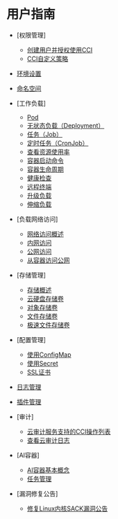 # 用户指南

-   [权限管理]
    -   [创建用户并授权使用CCI](创建用户并授权使用CCI.md)
    -   [CCI自定义策略](CCI自定义策略.md)

-   [环境设置](环境设置.md)
-   [命名空间](命名空间.md)
-   [工作负载]
    -   [Pod](Pod.md)
    -   [无状态负载（Deployment）](无状态负载（Deployment）.md)
    -   [任务（Job）](任务（Job）.md)
    -   [定时任务（CronJob）](定时任务（CronJob）.md)
    -   [查看资源使用率](查看资源使用率.md)
    -   [容器启动命令](容器启动命令.md)
    -   [容器生命周期](容器生命周期.md)
    -   [健康检查](健康检查.md)
    -   [远程终端](远程终端.md)
    -   [升级负载](升级负载.md)
    -   [伸缩负载](伸缩负载.md)

-   [负载网络访问]
    -   [网络访问概述](网络访问概述.md)
    -   [内网访问](内网访问.md)
    -   [公网访问](公网访问.md)
    -   [从容器访问公网](从容器访问公网.md)

-   [存储管理]
    -   [存储概述](存储概述.md)
    -   [云硬盘存储卷](云硬盘存储卷.md)
    -   [对象存储卷](对象存储卷.md)
    -   [文件存储卷](文件存储卷.md)
    -   [极速文件存储卷](极速文件存储卷.md)

-   [配置管理]
    -   [使用ConfigMap](使用ConfigMap.md)
    -   [使用Secret](使用Secret.md)
    -   [SSL证书](SSL证书.md)

-   [日志管理](日志管理.md)
-   [插件管理](插件管理.md)
-   [审计]
    -   [云审计服务支持的CCI操作列表](云审计服务支持的CCI操作列表.md)
    -   [查看云审计日志](查看云审计日志.md)

-   [AI容器]
    -   [AI容器基本概念](AI容器基本概念.md)
    -   [任务管理](任务管理.md)

-   [漏洞修复公告]
    -   [修复Linux内核SACK漏洞公告](修复Linux内核SACK漏洞公告.md)


